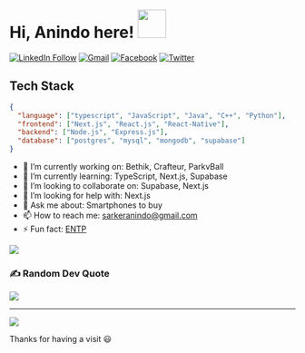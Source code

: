 # Hi, Anindo here!  <img src="https://user-images.githubusercontent.com/29659719/231517456-ab464f29-f1a3-4059-a268-9316e5ed6e06.gif" height="50px">

[![LinkedIn Follow](https://img.shields.io/badge/LinkedIn-%230077B5.svg?logo=linkedin&logoColor=white)](http://www.linkedin.com/comm/mynetwork/discovery-see-all?usecase=PEOPLE_FOLLOWS&followMember=anindo-sarker)
[![Gmail](https://img.shields.io/badge/%20-Send%20Mail-000000?color=0b0b0b&labelColor=333333&logo=gmail&logoColor=f5f7fe)](mailto:sarkeranindo@gmail.com?subject=From%20GitHub&&body=Hi,%20there.%20Found%20you%20on%20GitHub!%20Let's%20talk%20about...)
[![Facebook](https://img.shields.io/badge/Facebook-%231877F2.svg?logo=Facebook&logoColor=white)](https://facebook.com/sarkeranindo) [![Twitter](https://img.shields.io/badge/Twitter-%231DA1F2.svg?logo=Twitter&logoColor=white)](https://twitter.com/AnindoSarker)


## Tech Stack

```json
{
  "language": ["typescript", "JavaScript", "Java", "C++", "Python"],
  "frontend": ["Next.js", "React.js", "React-Native"],
  "backend": ["Node.js", "Express.js"],
  "database": ["postgres", "mysql", "mongodb", "supabase"]
}
```


- 🔭 I’m currently working on: Bethik, Crafteur, ParkvBall
- 🌱 I’m currently learning: TypeScript, Next.js, Supabase
- 👯 I’m looking to collaborate on: Supabase, Next.js
- 🤔 I’m looking for help with: Next.js
- 💬 Ask me about: Smartphones to buy
- 📫 How to reach me: sarkeranindo@gmail.com
- ⚡ Fun fact: [ENTP](https://www.16personalities.com/entp-personality)





<!--
**anindosarker/anindosarker** is a ✨ _special_ ✨ repository because its `README.md` (this file) appears on your GitHub profile.

Here are some ideas to get you started:

- 🔭 I’m currently working on ...
- 🌱 I’m currently learning ...
- 👯 I’m looking to collaborate on ...
- 🤔 I’m looking for help with ...
- 💬 Ask me about ...
- 📫 How to reach me: ...
- 😄 Pronouns: ...
- ⚡ Fun fact: ...
-->

<!-- ![](https://github-readme-stats.vercel.app/api?username=anindosarker&theme=dark&hide_border=false&include_all_commits=true&count_private=true)<br/>
![](https://github-readme-streak-stats.herokuapp.com/?user=anindosarker&theme=dark&hide_border=false)<br/>
 -->
![](https://github-readme-stats.vercel.app/api/top-langs/?username=anindosarker&theme=dark&hide_border=false&include_all_commits=true&count_private=true)


### ✍️ Random Dev Quote
![](https://quotes-github-readme.vercel.app/api?type=horizontal&theme=radical)


---
[![](https://visitcount.itsvg.in/api?id=anindosarker&icon=0&color=0)](https://visitcount.itsvg.in)


Thanks for having a visit 😃

